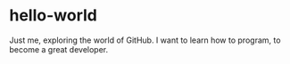 # hello-world
Just me, exploring the world of GitHub.
I want to learn how to program, to become a great developer.
